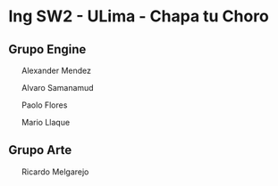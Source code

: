 <h1> Ing SW2 - ULima - Chapa tu Choro </h1>

<h2> Grupo Engine </h2>
<ul>Alexander Mendez</ul>
<ul>Alvaro Samanamud</ul>
<ul>Paolo Flores</ul>
<ul>Mario Llaque</ul>

<h2> Grupo Arte </h2>
<ul>Ricardo Melgarejo</ul>
